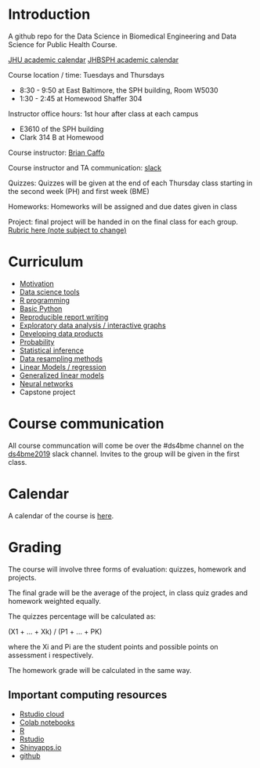# Introduction

A github repo for the Data Science in Biomedical Engineering and Data Science for Public Health Course.

[JHU academic calendar](https://studentaffairs.jhu.edu/registrar/academic-calendar/)
[JHBSPH academic calendar](https://www.jhsph.edu/academics/calendar/2019-2020.html/)

Course location / time: Tuesdays and Thursdays
* 8:30 - 9:50 at East Baltimore, the SPH building, Room W5030
* 1:30 - 2:45 at Homewood Shaffer 304

Instructor office hours: 1st hour after class at each campus
 * E3610 of the SPH building
 * Clark 314 B at Homewood

Course instructor: [Brian Caffo](www.bcaffo.com)

Course instructor and TA communication: [slack]()

Quizzes: Quizzes will be given at the end of each Thursday class starting in the second week (PH) and first week (BME)

Homeworks: Homeworks will be assigned and due dates given in class

Project: final project will be handed in on the final class for each group. [Rubric here (note subject to change)](https://github.com/bcaffo/ds4ph-bme/blob/master/projectRubric.md)


# Curriculum

* [Motivation](https://github.com/bcaffo/ds4bme/blob/master/motivation.md)
* [Data science tools](https://github.com/bcaffo/ds4bme/blob/master/dataScienceTools.md)
* [R programming](https://github.com/bcaffo/ds4bme/blob/master/rprogramming.md)
* [Basic Python](https://github.com/bcaffo/ds4bme_intro/tree/master/notebooks)
* [Reproducible report writing](https://github.com/bcaffo/ds4bme/blob/master/reproducible.md)
* [Exploratory data analysis / interactive graphs](https://github.com/bcaffo/ds4bme/blob/master/eda.md)
* [Developing data products](https://github.com/bcaffo/ds4bme/blob/master/ddp.md)
* [Probability](https://github.com/bcaffo/ds4bme/blob/master/probability.md) 
* [Statistical inference](https://github.com/bcaffo/ds4bme/blob/master/inference.md)
* [Data resampling methods](https://github.com/bcaffo/ds4bme/blob/master/resampling.md)
* [Linear Models / regression](https://github.com/bcaffo/ds4bme/blob/master/regression.md)
* [Generalized linear models](https://github.com/bcaffo/ds4bme/blob/master/regression.md)
* [Neural networks](https://github.com/bcaffo/ds4bme/tree/master)
* Capstone project

# Course communication
All course communcation will come be over the #ds4bme channel on the [ds4bme2019]() slack channel. Invites to the group will be given in the first class.

# Calendar
A calendar of the course is [here](https://github.com/bcaffo/ds4bme/blob/master/calendar.md).

# Grading
The course will involve three forms of evaluation: quizzes, homework and projects.

The final grade will be the average of the project, in class quiz grades and homework weighted equally.

The quizzes percentage will be calculated as: 

(X1 + ... + Xk) / (P1 + ... + PK) 

where the Xi and Pi are the student points and possible points on assessment i respectively.

The homework grade will be calculated in the same way.


## Important computing resources

* [Rstudio cloud](https://rstudio.cloud/)
* [Colab notebooks](https://colab.research.google.com/)
* [R](https://cran.r-project.org/)
* [Rstudio](https://rstudio.com/)
* [Shinyapps.io](https://www.shinyapps.io/)
* [github](https://github.com/)




